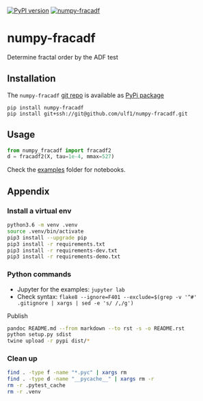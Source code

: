 [![PyPI version](https://badge.fury.io/py/numpy-fracadf.svg)](https://badge.fury.io/py/numpy-fracadf)
[![numpy-fracadf](https://snyk.io/advisor/python/numpy-fracadf/badge.svg)](https://snyk.io/advisor/python/numpy-fracadf)


# numpy-fracadf
Determine fractal order by the ADF test

## Installation 
The `numpy-fracadf` [git repo](http://github.com/ulf1/numpy-fracadf) is available as [PyPi package](https://pypi.org/project/numpy-fracadf)

```
pip install numpy-fracadf
pip install git+ssh://git@github.com/ulf1/numpy-fracadf.git
```


## Usage
```py
from numpy_fracadf import fracadf2
d = fracadf2(X, tau=1e-4, mmax=527)
```

Check the [examples](http://github.com/ulf1/numpy-fracadf/examples) folder for notebooks.


## Appendix

### Install a virtual env

```sh
python3.6 -m venv .venv
source .venv/bin/activate
pip3 install --upgrade pip
pip3 install -r requirements.txt
pip3 install -r requirements-dev.txt
pip3 install -r requirements-demo.txt
```

### Python commands

* Jupyter for the examples: `jupyter lab`
* Check syntax: `flake8 --ignore=F401 --exclude=$(grep -v '^#' .gitignore | xargs | sed -e 's/ /,/g')`

Publish

```sh
pandoc README.md --from markdown --to rst -s -o README.rst
python setup.py sdist 
twine upload -r pypi dist/*
```

### Clean up

```sh
find . -type f -name "*.pyc" | xargs rm
find . -type d -name "__pycache__" | xargs rm -r
rm -r .pytest_cache
rm -r .venv
```
